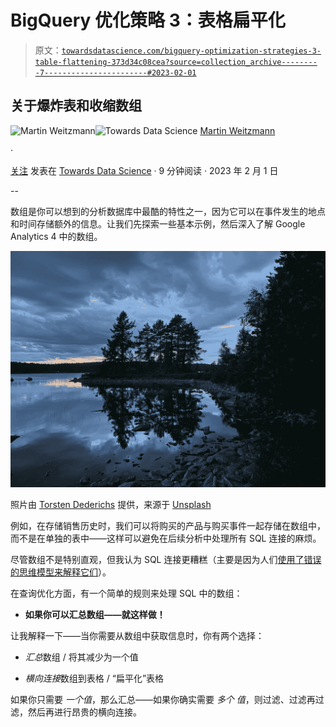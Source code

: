 # BigQuery 优化策略 3：表格扁平化

> 原文：[`towardsdatascience.com/bigquery-optimization-strategies-3-table-flattening-373d34c08cea?source=collection_archive---------7-----------------------#2023-02-01`](https://towardsdatascience.com/bigquery-optimization-strategies-3-table-flattening-373d34c08cea?source=collection_archive---------7-----------------------#2023-02-01)

## 关于爆炸表和收缩数组

[](https://medium.com/@martin.weitzmann?source=post_page-----373d34c08cea--------------------------------)![Martin Weitzmann](https://medium.com/@martin.weitzmann?source=post_page-----373d34c08cea--------------------------------)[](https://towardsdatascience.com/?source=post_page-----373d34c08cea--------------------------------)![Towards Data Science](https://towardsdatascience.com/?source=post_page-----373d34c08cea--------------------------------) [Martin Weitzmann](https://medium.com/@martin.weitzmann?source=post_page-----373d34c08cea--------------------------------)

·

[关注](https://medium.com/m/signin?actionUrl=https%3A%2F%2Fmedium.com%2F_%2Fsubscribe%2Fuser%2F25d277ee60df&operation=register&redirect=https%3A%2F%2Ftowardsdatascience.com%2Fbigquery-optimization-strategies-3-table-flattening-373d34c08cea&user=Martin+Weitzmann&userId=25d277ee60df&source=post_page-25d277ee60df----373d34c08cea---------------------post_header-----------) 发表在 [Towards Data Science](https://towardsdatascience.com/?source=post_page-----373d34c08cea--------------------------------) · 9 分钟阅读 · 2023 年 2 月 1 日 [](https://medium.com/m/signin?actionUrl=https%3A%2F%2Fmedium.com%2F_%2Fvote%2Ftowards-data-science%2F373d34c08cea&operation=register&redirect=https%3A%2F%2Ftowardsdatascience.com%2Fbigquery-optimization-strategies-3-table-flattening-373d34c08cea&user=Martin+Weitzmann&userId=25d277ee60df&source=-----373d34c08cea---------------------clap_footer-----------)

--

[](https://medium.com/m/signin?actionUrl=https%3A%2F%2Fmedium.com%2F_%2Fbookmark%2Fp%2F373d34c08cea&operation=register&redirect=https%3A%2F%2Ftowardsdatascience.com%2Fbigquery-optimization-strategies-3-table-flattening-373d34c08cea&source=-----373d34c08cea---------------------bookmark_footer-----------)

数组是你可以想到的分析数据库中最酷的特性之一，因为它可以在事件发生的地点和时间存储额外的信息。让我们先探索一些基本示例，然后深入了解 Google Analytics 4 中的数组。

![](img/076ff3f2da5c8b766f6edf93ed5c02e2.png)

照片由 [Torsten Dederichs](https://unsplash.com/@tdederichs?utm_source=medium&utm_medium=referral) 提供，来源于 [Unsplash](https://unsplash.com/?utm_source=medium&utm_medium=referral)

例如，在存储销售历史时，我们可以将购买的产品与购买事件一起存储在数组中，而不是在单独的表中——这样可以避免在后续分析中处理所有 SQL 连接的麻烦。

尽管数组不是特别直观，但我认为 SQL 连接更糟糕（主要是因为人们[使用了错误的思维模型来解释它们](https://medium.com/towards-data-science/explain-sql-joins-the-right-way-f6ea784b568b)）。

在查询优化方面，有一个简单的规则来处理 SQL 中的数组：

+   **如果你可以汇总数组——就这样做！**

让我解释一下——当你需要从数组中获取信息时，你有两个选择：

+   *汇总*数组 / 将其减少为一个值

+   *横向连接*数组到表格 / “扁平化”表格

如果你只需要 *一个值*，那么汇总——如果你确实需要 *多个* *值*，则过滤、过滤再过滤，然后再进行昂贵的横向连接。
